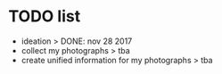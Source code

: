 # TODO list

- ideation                                        > DONE: nov 28 2017
- collect my photographs                          > tba
- create unified information for my photographs   > tba
